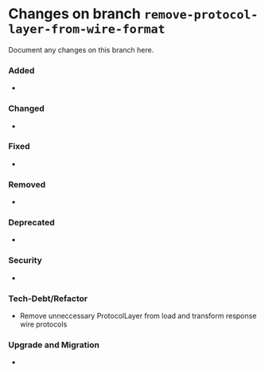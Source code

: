 # Changes on branch `remove-protocol-layer-from-wire-format`
Document any changes on this branch here.
### Added
- 

### Changed
- 

### Fixed
- 

### Removed
- 

### Deprecated
- 

### Security
- 

### Tech-Debt/Refactor
- Remove unneccessary ProtocolLayer from load and transform response wire protocols 

### Upgrade and Migration
- 
